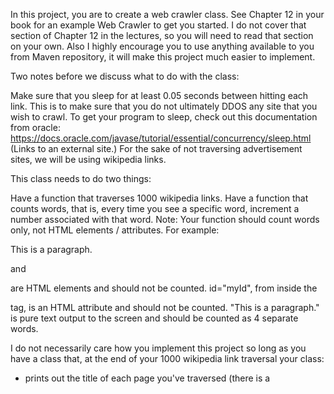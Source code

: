 In this project, you are to create a web crawler class.  See Chapter 12 in your book for an example Web Crawler to get you started.  I do not cover that section of Chapter 12 in the lectures, so you will need to read that section on your own.  Also I highly encourage you to use anything available to you from Maven repository, it will make this project much easier to implement.



Two notes before we discuss what to do with the class:

Make sure that you sleep for at least 0.05 seconds between hitting each link. This is to make sure that you do not ultimately DDOS any site that you wish to crawl. To get your program to sleep, check out this documentation from oracle: https://docs.oracle.com/javase/tutorial/essential/concurrency/sleep.html (Links to an external site.)
For the sake of not traversing advertisement sites, we will be using wikipedia links.


This class needs to do two things:

Have a function that traverses 1000 wikipedia links.
Have a function that counts words, that is, every time you see a specific word, increment a number associated with that word. Note: Your function should count words only, not HTML elements / attributes.
For example:

<p id="myId">

This is a paragraph.

</p>

<p> and </p> are HTML elements and should not be counted.  id="myId", from inside the <p> tag, is an HTML attribute and should not be counted.  "This is a paragraph." is pure text output to the screen and should be counted as 4 separate words.



I do not necessarily care how you implement this project so long as you have a class that, at the end of your 1000 wikipedia link traversal your class:

- prints out the title of each page you've traversed (there is a <title> HTML element that may exist on your site)

- prints out a list of words encountered. Again, html elements / attributes should not be in this list (i.e. no '<p>' or '<div>'s should be in your list).

Submission

You can submit your solution in many ways:

Zip up your project and upload your whole java project
Upload the relevant *.java files only (make sure to include your pom.xml if using Maven)
Submit your GitLab link so I can clone your project